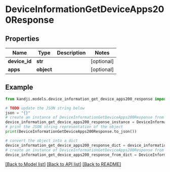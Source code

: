 # DeviceInformationGetDeviceApps200Response


## Properties

Name | Type | Description | Notes
------------ | ------------- | ------------- | -------------
**device_id** | **str** |  | [optional] 
**apps** | **object** |  | [optional] 

## Example

```python
from kandji.models.device_information_get_device_apps200_response import DeviceInformationGetDeviceApps200Response

# TODO update the JSON string below
json = "{}"
# create an instance of DeviceInformationGetDeviceApps200Response from a JSON string
device_information_get_device_apps200_response_instance = DeviceInformationGetDeviceApps200Response.from_json(json)
# print the JSON string representation of the object
print(DeviceInformationGetDeviceApps200Response.to_json())

# convert the object into a dict
device_information_get_device_apps200_response_dict = device_information_get_device_apps200_response_instance.to_dict()
# create an instance of DeviceInformationGetDeviceApps200Response from a dict
device_information_get_device_apps200_response_from_dict = DeviceInformationGetDeviceApps200Response.from_dict(device_information_get_device_apps200_response_dict)
```
[[Back to Model list]](../README.md#documentation-for-models) [[Back to API list]](../README.md#documentation-for-api-endpoints) [[Back to README]](../README.md)



